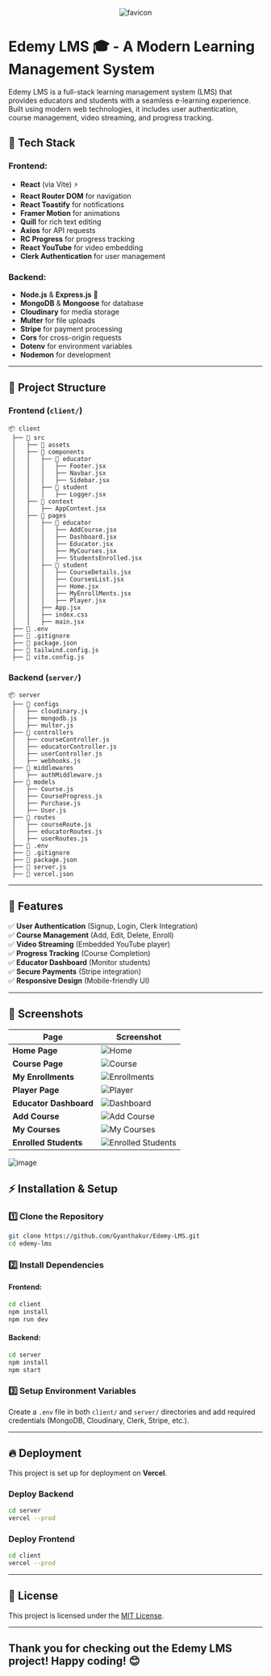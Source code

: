 
<div align="center">
  
![favicon](https://github.com/user-attachments/assets/ba86af86-a98e-4842-9cc4-5871c5ef234b)

</div>

# Edemy LMS 🎓 - A Modern Learning Management System


Edemy LMS is a full-stack learning management system (LMS) that provides educators and students with a seamless e-learning experience. Built using modern web technologies, it includes user authentication, course management, video streaming, and progress tracking.

## 🚀 Tech Stack

### Frontend:
- **React** (via Vite) ⚡
- **React Router DOM** for navigation
- **React Toastify** for notifications
- **Framer Motion** for animations
- **Quill** for rich text editing
- **Axios** for API requests
- **RC Progress** for progress tracking
- **React YouTube** for video embedding
- **Clerk Authentication** for user management

### Backend:
- **Node.js** & **Express.js** 🚀
- **MongoDB** & **Mongoose** for database
- **Cloudinary** for media storage
- **Multer** for file uploads
- **Stripe** for payment processing
- **Cors** for cross-origin requests
- **Dotenv** for environment variables
- **Nodemon** for development

---

## 📂 Project Structure

### **Frontend (`client/`)**
```
📦 client
 ├── 📂 src
 │   ├── 📂 assets
 │   ├── 📂 components
 │   │   ├── 📂 educator
 │   │   │   ├── Footer.jsx
 │   │   │   ├── Navbar.jsx
 │   │   │   ├── Sidebar.jsx
 │   │   ├── 📂 student
 │   │   │   ├── Logger.jsx
 │   ├── 📂 context
 │   │   ├── AppContext.jsx
 │   ├── 📂 pages
 │   │   ├── 📂 educator
 │   │   │   ├── AddCourse.jsx
 │   │   │   ├── Dashboard.jsx
 │   │   │   ├── Educator.jsx
 │   │   │   ├── MyCourses.jsx
 │   │   │   ├── StudentsEnrolled.jsx
 │   │   ├── 📂 student
 │   │   │   ├── CourseDetails.jsx
 │   │   │   ├── CoursesList.jsx
 │   │   │   ├── Home.jsx
 │   │   │   ├── MyEnrollMents.jsx
 │   │   │   ├── Player.jsx
 │   │   ├── App.jsx
 │   │   ├── index.css
 │   │   ├── main.jsx
 ├── 📜 .env
 ├── 📜 .gitignore
 ├── 📜 package.json
 ├── 📜 tailwind.config.js
 ├── 📜 vite.config.js

```

### **Backend (`server/`)**
```
📦 server
 ├── 📂 configs
 │   ├── cloudinary.js
 │   ├── mongodb.js
 │   ├── multer.js
 ├── 📂 controllers
 │   ├── courseController.js
 │   ├── educatorController.js
 │   ├── userController.js
 │   ├── webhooks.js
 ├── 📂 middlewares
 │   ├── authMiddleware.js
 ├── 📂 models
 │   ├── Course.js
 │   ├── CourseProgress.js
 │   ├── Purchase.js
 │   ├── User.js
 ├── 📂 routes
 │   ├── courseRoute.js
 │   ├── educatorRoutes.js
 │   ├── userRoutes.js
 ├── 📜 .env
 ├── 📜 .gitignore
 ├── 📜 package.json
 ├── 📜 server.js
 ├── 📜 vercel.json
```

---

## 🌟 Features

✅ **User Authentication** (Signup, Login, Clerk Integration)  
✅ **Course Management** (Add, Edit, Delete, Enroll)  
✅ **Video Streaming** (Embedded YouTube player)  
✅ **Progress Tracking** (Course Completion)  
✅ **Educator Dashboard** (Monitor students)  
✅ **Secure Payments** (Stripe integration)  
✅ **Responsive Design** (Mobile-friendly UI)  

---

## 📸 Screenshots

| Page | Screenshot |
|------|-----------|
| **Home Page** | ![Home](https://github.com/user-attachments/assets/03cf6bd7-8c30-4817-ad49-4a8fe8000541) |
| **Course Page** | ![Course](https://github.com/user-attachments/assets/e42c2660-8271-42ae-b7e3-c5278b6a9cf1) |
| **My Enrollments** | ![Enrollments](https://github.com/user-attachments/assets/a88cf7c1-cab1-4106-a64d-d7cfd5d9d4b7) |
| **Player Page** | ![Player](https://github.com/user-attachments/assets/cdc8fb2a-6f44-416f-b4bd-2f35b7acfbbd) |
| **Educator Dashboard** | ![Dashboard](https://github.com/user-attachments/assets/6c3bec05-805e-4652-ac51-113fd870b267) |
| **Add Course** | ![Add Course](https://github.com/user-attachments/assets/ee846dba-7b14-4006-ae95-8ff76402ed8d) |
| **My Courses** | ![My Courses](https://github.com/user-attachments/assets/e9f1b602-fc46-4dd7-8833-f1d8b15f43a1) |
| **Enrolled Students** | ![Enrolled Students](https://github.com/user-attachments/assets/6d118429-4aa0-487e-ad6c-1f37af3f9968) |

![image](https://github.com/user-attachments/assets/6eb66c29-6a73-4f98-9c15-7625a903a109)







## ⚡ Installation & Setup

### 1️⃣ Clone the Repository
```bash
git clone https://github.com/Gyanthakur/Edemy-LMS.git
cd edemy-lms
```

### 2️⃣ Install Dependencies

#### Frontend:
```bash
cd client
npm install
npm run dev
```

#### Backend:
```bash
cd server
npm install
npm start
```

### 3️⃣ Setup Environment Variables
Create a `.env` file in both `client/` and `server/` directories and add required credentials (MongoDB, Cloudinary, Clerk, Stripe, etc.).

---

## 🔥 Deployment

This project is set up for deployment on **Vercel**.

### Deploy Backend
```bash
cd server
vercel --prod
```

### Deploy Frontend
```bash
cd client
vercel --prod
```

---

## 🔐 License
This project is licensed under the [MIT License](LICENSE).

---




## Thank you for checking out the **Edemy LMS** project! Happy coding! 😊


